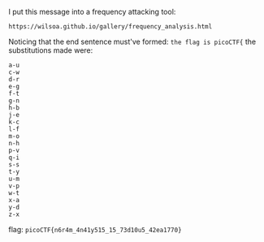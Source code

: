 I put this message into a frequency attacking tool:

    https://wilsoa.github.io/gallery/frequency_analysis.html

Noticing that the end sentence must've formed: `the flag is picoCTF{` the substitutions made were:

    a-u
    c-w
    d-r
    e-g
    f-t
    g-n
    h-b
    j-e
    k-c
    l-f
    m-o
    n-h
    p-v
    q-i
    s-s
    t-y
    u-m
    v-p
    w-t
    x-a
    y-d
    z-x

flag: `picoCTF{n6r4m_4n41y515_15_73d10u5_42ea1770}`

